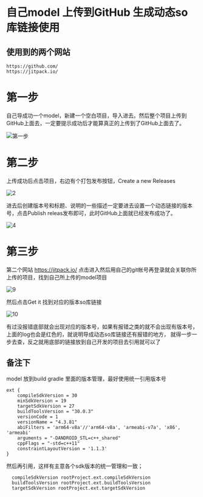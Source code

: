 # 自己model 上传到GitHub 生成动态so库链接使用

## 使用到的两个网站

```
https://github.com/
https://jitpack.io/
```

# 第一步

自己导成功一个model，新建一个空白项目，导入进去。然后整个项目上传到GitHub上面去，一定要提示成功后才能算真正的上传到了GitHub上面去了。

![第一步](https://user-images.githubusercontent.com/13359093/217768949-1806d945-2849-4e69-b46d-5cddf3669a61.png)

# 第二步

上传成功后点击项目，右边有个打包发布按钮，Create a new Releases

![2](https://user-images.githubusercontent.com/13359093/217769483-88e62c93-f919-45f3-b529-79dff06c0b2a.png)

进去后创建版本号和标题、说明的一些描述一定要进去设置一个动态链接的版本号，点击Publish releas发布即可，此时GitHub上面就已经发布成功了。

![4](https://user-images.githubusercontent.com/13359093/217770269-fa6ab21a-4fce-48a9-87f1-1b7f8c24dca8.png)

# 第三步

第二个网站 https://jitpack.io/ 点击进入然后用自己的git帐号再登录就会关联你所上传的项目，找到自己所上传的model项目

![9](https://user-images.githubusercontent.com/13359093/217771600-0abb23ca-2613-4999-91c9-87553fbd46ad.png)

然后点击Get it 找到对应的版本so库链接

![10](https://user-images.githubusercontent.com/13359093/217772113-052c34ff-52e0-4ea1-af0b-0a2aa9cb4626.png)

有过没报错底部就会出现对应的版本号，如果有报错之类的就不会出现有版本号，上面的log也会是红色的，就说明导成动态so库链接还有报错的地方，
就得一步一步去查，反之就用底部的链接放到自己开发的项目去引用就可以了

## 备注下
model 放到build gradle 里面的版本管理，最好使用统一引用版本号

```
ext {
    compileSdkVersion = 30
    minSdkVersion = 19
    targetSdkVersion = 27
    buildToolsVersion = "30.0.3"
    versionCode = 1
    versionName = "4.3.81"
    abiFilters = 'arm64-v8a'//'arm64-v8a', 'armeabi-v7a', 'x86', 'armeabi'
    arguments = "-DANDROID_STL=c++_shared"
    cppFlags = "-std=c++11"
    constraintLayoutVersion = '1.1.3'
}

```

然后再引用，这样有主意各个sdk版本的统一管理和一致；

```
  compileSdkVersion rootProject.ext.compileSdkVersion
  buildToolsVersion rootProject.ext.buildToolsVersion
  targetSdkVersion rootProject.ext.targetSdkVersion
    
```
